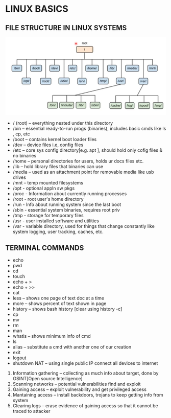 # LINUX BASICS 

## FILE STRUCTURE IN LINUX SYSTEMS

![file structure in linux](file-struct-linux.png)

- / (root) – everything nested under this directory
- /bin – essential ready-to-run progs (binaries), includes basic cmds like ls , cp, etc
- /boot – contains kernel boot loader files
- /dev – device files i.e, config files
- /etc – core sys config directory[e.g. apt ], should hold only cofig files & no binaries
- /home – personal directories for users, holds ur docs files etc.
- /lib – hold library files that binaries can use
- /media – used as an attachment point for removable media like usb drives
- /mnt – temp mounted filesystems
- /opt -  optional appln sw pkgs
- /proc - Information about currently running processes
- /root - root user's home directory
- /run - Info about running system since the last boot
- /sbin - essential system binaries, requires root priv
- /tmp - storage for temporary files
- /usr - user installed software and utilities
- /var - variable directory, used for things that change constantly like system logging, user tracking, caches, etc. 

## TERMINAL COMMANDS
- echo
- pwd
- cd
- touch
- echo + >
- echo + >>
- cat
- less – shows one page of text doc at a time
- more – shows percent of text shown in page
- history – shows bash history  [clear using history -c]
- cp
- mv
- rm
- man
- whatis – shows minimum info of cmd
- ls
- alias – substitute a cmd with another one of our creation
- exit
- logout
- shutdown
NAT – using single public IP connect all devices to internet

1. Information gathering – collecting as much info about target, done by OSINT[Open source Intelligence]
2. Scanning networks – potential vulnerabilities find and exploit
3. Gaining access – exploit vulnerability and get privileged access
4. Mantaining access – install backdoors, trojans to keep getting info from system
5. Clearing logs – erase evidence of gaining access so that it cannot be traced to attacker